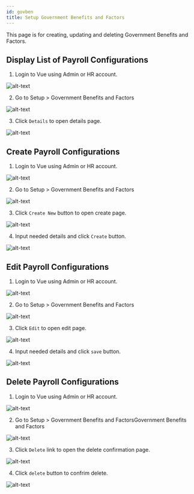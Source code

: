 ```yaml
---
id: govben
title: Setup Government Benefits and Factors
---
```

This page is for creating, updating and deleting Government Benefits and Factors.

## Display List of Payroll Configurations
1. Login to Vue using Admin or HR account. 

![alt-text](assets/Picture2.png)

2. Go to Setup > Government Benefits and Factors

![alt-text](assets/govben/1.png)

3. Click `Details` to open details page.

![alt-text](assets/govben/4.png)


## Create Payroll Configurations

1. Login to Vue using Admin or HR account. 

![alt-text](assets/Picture2.png)

2. Go to Setup > Government Benefits and Factors

![alt-text](assets/govben/1.png)

3. Click `Create New` button to open create page.

![alt-text](assets/govben/2.png)

4. Input needed details and click `Create` button.

![alt-text](assets/govben/3.png)

## Edit Payroll Configurations

1. Login to Vue using Admin or HR account. 

![alt-text](assets/Picture2.png)

2. Go to Setup > Government Benefits and Factors

![alt-text](assets/govben/1.png)

3. Click `Edit` to open edit page.

![alt-text](assets/govben/5.png)

4. Input needed details and click `save` button.

![alt-text](assets/govben/6.png)

## Delete Payroll Configurations

1. Login to Vue using Admin or HR account. 

![alt-text](assets/Picture2.png)

2. Go to Setup > Government Benefits and FactorsGovernment Benefits and Factors

![alt-text](assets/govben/1.png)

3. Click `Delete` link to open the delete confirmation page.

![alt-text](assets/govben/7.png)

4. Click `delete` button to confrim delete.

![alt-text](assets/govben/8.png)